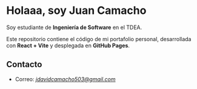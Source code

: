 # Holaaa, soy Juan Camacho

Soy estudiante de **Ingeniería de Software** en el TDEA.

Este repositorio contiene el código de mi portafolio personal, desarrollada con **React + Vite** y desplegada en **GitHub Pages**.  

## Contacto
- Correo: *jdavidcamacho503@gmail.com*  

<!--
**JuanCamacho198/JuanCamacho198** is a ✨ _special_ ✨ repository because its `README.md` (this file) appears on your GitHub profile.

Here are some ideas to get you started:

- 🔭 I’m currently working on ...
- 🌱 I’m currently learning ...
- 👯 I’m looking to collaborate on ...
- 🤔 I’m looking for help with ...
- 💬 Ask me about ...
- 📫 How to reach me: ...
- 😄 Pronouns: ...
- ⚡ Fun fact: ...
-->
